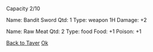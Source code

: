 Capacity 2/10

Name: Bandit Sword
Qtd: 1
Type: weapon 1H
Damage: +2

Name: Raw Meat
Qtd: 2
Type: food
Food: +1
Poison: +1

[Back to Taver](../Tabern/mainTaverPrompt.md)
[Ok](../character/mainCharacterPrompt.md)
